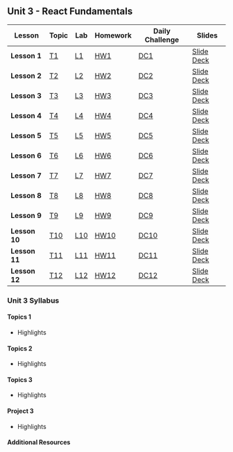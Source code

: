## Unit 3 - React Fundamentals

| Lesson | Topic | Lab | Homework | Daily Challenge | Slides |
| -- | -- | -- | -- | -- | -- |
| **Lesson 1** | [T1]() | [L1]()  | [HW1]() | [DC1]() | [Slide Deck]() | 
| **Lesson 2** | [T2]() | [L2]()  | [HW2]() | [DC2]() | [Slide Deck]() |
| **Lesson 3** | [T3]() | [L3]()  | [HW3]() | [DC3]() | [Slide Deck]() |
| **Lesson 4** | [T4]() | [L4]()  | [HW4]() | [DC4]() | [Slide Deck]() |
| **Lesson 5** | [T5]() | [L5]()  | [HW5]() | [DC5]() | [Slide Deck]() |
| **Lesson 6** | [T6]() | [L6]()  | [HW6]() | [DC6]() | [Slide Deck]() |
| **Lesson 7** | [T7]() | [L7]()  | [HW7]() | [DC7]() | [Slide Deck]() |
| **Lesson 8** | [T8]() | [L8]()  | [HW8]() | [DC8]() | [Slide Deck]() |
| **Lesson 9** | [T9]() | [L9]()  | [HW9]() | [DC9]() | [Slide Deck]() |
| **Lesson 10** | [T10]() | [L10]()  | [HW10]() | [DC10]() | [Slide Deck]() |
| **Lesson 11** | [T11]() | [L11]()  | [HW11]() | [DC11]() | [Slide Deck]() |
| **Lesson 12** | [T12]() | [L12]()  | [HW12]() | [DC12]() | [Slide Deck]() |

### Unit 3 Syllabus

#### Topics 1
- Highlights
  
#### Topics 2
- Highlights
  
#### Topics 3
- Highlights

#### Project 3
- Highlights
#### Additional Resources

